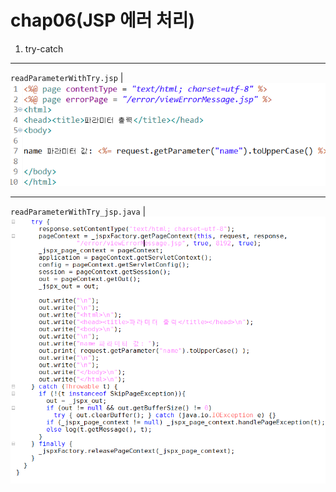 # chap06(JSP 에러 처리)



1. try-catch
---
`readParameterWithTry.jsp`
|![alt text](img/trycatch1.PNG)

---
`readParameterWithTry_jsp.java`
|![alt text](img/trycatch2.PNG)
